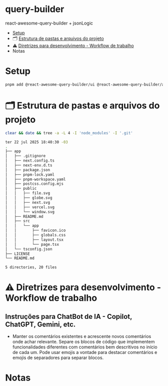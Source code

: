 # query-builder
react-awesome-query-builder + jsonLogic

- [Setup](#setup)
- 🗂️ [Estrutura de pastas e arquivos do projeto](#️-estrutura-de-pastas-e-arquivos-do-projeto)
- ⚠️ [Diretrizes para desenvolvimento - Workflow de trabalho](#️-diretrizes-para-desenvolvimento---workflow-de-trabalho)
- Notas

# Setup

```sh
pnpm add @react-awesome-query-builder/ui @react-awesome-query-builder/antd json-logic-js
```

# 🗂️ Estrutura de pastas e arquivos do projeto

```sh
clear && date && tree -a -L 4 -I 'node_modules' -I '.git'

ter 22 jul 2025 18:40:30 -03
.
├── app
│   ├── .gitignore
│   ├── next.config.ts
│   ├── next-env.d.ts
│   ├── package.json
│   ├── pnpm-lock.yaml
│   ├── pnpm-workspace.yaml
│   ├── postcss.config.mjs
│   ├── public
│   │   ├── file.svg
│   │   ├── globe.svg
│   │   ├── next.svg
│   │   ├── vercel.svg
│   │   └── window.svg
│   ├── README.md
│   ├── src
│   │   └── app
│   │       ├── favicon.ico
│   │       ├── globals.css
│   │       ├── layout.tsx
│   │       └── page.tsx
│   └── tsconfig.json
├── LICENSE
└── README.md

5 directories, 20 files
```


# ⚠️ Diretrizes para desenvolvimento - Workflow de trabalho

## Instruções para ChatBot de IA - Copilot, ChatGPT, Gemini, etc.

- Manter os comentários existentes e acrescente novos comentários onde achar relevante. Separe os blocos de código que implementem funcionalidades diferentes com comentários bem descritivos no início de cada um. Pode usar emojis a vontade para destacar comentários e emojis de separadores para separar blocos.


# Notas
